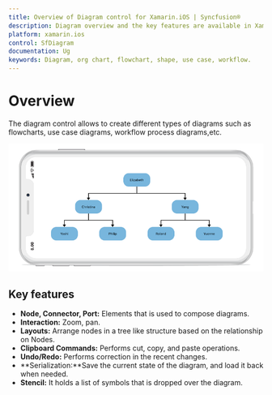 ```yaml
---
title: Overview of Diagram control for Xamarin.iOS | Syncfusion®
description: Diagram overview and the key features are available in Xamarin.iOS
platform: xamarin.ios
control: SfDiagram
documentation: Ug
keywords: Diagram, org chart, flowchart, shape, use case, workflow.
---
```

# Overview
The diagram control allows to create different types of diagrams such as flowcharts, use case diagrams, workflow process diagrams,etc.  

![Overview in Xamarin.iOS diagram](Overview_images/Overview_img1.jpeg)

## Key features
* **Node, Connector, Port:** Elements that is used to compose diagrams.
* **Interaction:** Zoom, pan.
* **Layouts:** Arrange nodes in a tree like structure based on the relationship on Nodes.
* **Clipboard Commands:** Performs cut, copy, and paste operations.
* **Undo/Redo:** Performs correction in the recent changes.
* **Serialization:**Save the current state of the diagram, and load it back when needed.
* **Stencil:** It holds a list of symbols that is dropped over the diagram.

